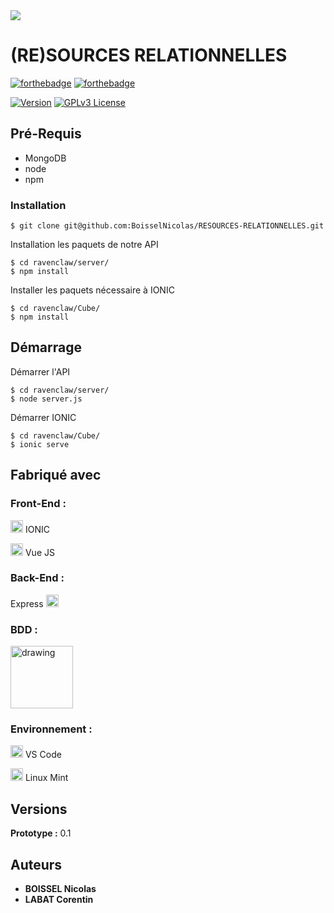 <img src="https://ecole-alternance.cesi.fr/wp-content/themes/cesi/static/logo/ecole-alternance.svg">

# (RE)SOURCES RELATIONNELLES
[![forthebadge](https://forthebadge.com/images/badges/built-with-love.svg)]()
[![forthebadge](https://forthebadge.com/images/badges/0-percent-optimized.svg)]()

[![Version](https://badge.fury.io/gh/tterb%2FHyde.svg)]()
[![GPLv3 License](https://img.shields.io/badge/License-GPL%20v3-yellow.svg)]()



## Pré-Requis

 - MongoDB
 - node
 - npm


### Installation

```
$ git clone git@github.com:BoisselNicolas/RESOURCES-RELATIONNELLES.git
```

Installation les paquets de notre API

```
$ cd ravenclaw/server/
$ npm install
```

Installer les paquets nécessaire à IONIC
```
$ cd ravenclaw/Cube/
$ npm install
```


## Démarrage
Démarrer l'API

```
$ cd ravenclaw/server/
$ node server.js
```

Démarrer IONIC
```
$ cd ravenclaw/Cube/
$ ionic serve
```


## Fabriqué avec

### Front-End :

<img src="https://miro.medium.com/max/352/1*rZY47WiUohIbDS1W2bmVyA.png" alt="drawing" width="20px" /> IONIC 

<img src="https://upload.wikimedia.org/wikipedia/commons/thumb/9/95/Vue.js_Logo_2.svg/1200px-Vue.js_Logo_2.svg.png" alt="drawing" width="20px" /> Vue JS 

### Back-End :

 Express <img src="https://upload.wikimedia.org/wikipedia/commons/thumb/9/99/Unofficial_JavaScript_logo_2.svg/1200px-Unofficial_JavaScript_logo_2.svg.png" alt="drawing" width="20px" />  

### BDD :

 <img src="https://www.globant.com/sites/default/files/2021-01/MongoDB_Logo_FullColorBlack_RGB-4td3yuxzjs.png" alt="drawing" width="100px" /> 

### Environnement :

<img src="https://www.armandphilippot.com/wp-content/uploads/2020/03/vs-code.jpg" alt="drawing" width="20px" /> VS Code

<img src="https://www.nicepng.com/png/full/65-653471_linux-mint-comments-linux-mint-icon-black.png" alt="drawing" width="20px" /> Linux Mint


## Versions

**Prototype :** 0.1


## Auteurs

* **BOISSEL Nicolas** 
* **LABAT Corentin**



